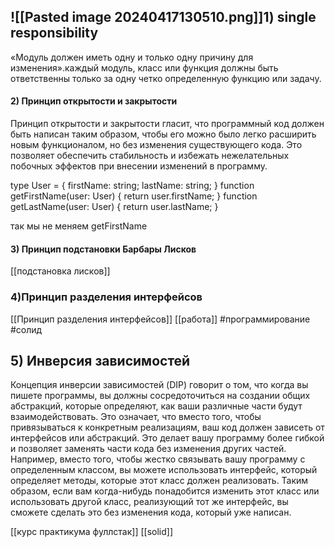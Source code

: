 ## ![[Pasted image 20240417130510.png]]1) single responsibility
«Модуль должен иметь одну и только одну причину для изменения».каждый модуль, класс или функция должны быть ответственны только за одну четко определенную функцию или задачу.

#### 2) Принцип открытости и закрытости
  
Принцип открытости и закрытости гласит, что программный код должен быть написан таким образом, чтобы его можно было легко расширить новым функционалом, но без изменения существующего кода. Это позволяет обеспечить стабильность и избежать нежелательных побочных эффектов при внесении изменений в программу.

type User = { firstName: string; lastName: string; }
function getFirstName(user: User) 
{ return user.firstName; } 
function getLastName(user: User) { return user.lastName; }

так мы не меняем getFirstName

#### 3) Принцип подстановки Барбары Лисков

[[подстановка лисков]]
### 4)Принцип разделения интерфейсов

[[Принцип разделения интерфейсов]]
[[работа]] #программирование #солид 

## 5) Инверсия зависимостей
Концепция инверсии зависимостей (DIP) говорит о том, что когда вы пишете программы, вы должны сосредоточиться на создании общих абстракций, которые определяют, как ваши различные части будут взаимодействовать. Это означает, что вместо того, чтобы привязываться к конкретным реализациям, ваш код должен зависеть от интерфейсов или абстракций. Это делает вашу программу более гибкой и позволяет заменять части кода без изменения других частей. Например, вместо того, чтобы жестко связывать вашу программу с определенным классом, вы можете использовать интерфейс, который определяет методы, которые этот класс должен реализовать. Таким образом, если вам когда-нибудь понадобится изменить этот класс или использовать другой класс, реализующий тот же интерфейс, вы сможете сделать это без изменения кода, который уже написан.

[[курс практикума фуллстак]]
[[solid]]